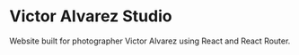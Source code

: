 # Victor Alvarez Studio

Website built for photographer Victor Alvarez using React and React Router.
